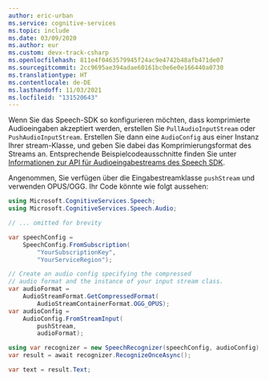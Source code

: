 ```yaml
---
author: eric-urban
ms.service: cognitive-services
ms.topic: include
ms.date: 03/09/2020
ms.author: eur
ms.custom: devx-track-csharp
ms.openlocfilehash: 811e4f0463579945f24ac9e4742b48afb471de07
ms.sourcegitcommit: 2cc9695ae394adae60161bc0e6e0e166440a0730
ms.translationtype: HT
ms.contentlocale: de-DE
ms.lasthandoff: 11/03/2021
ms.locfileid: "131520643"
---
```

Wenn Sie das Speech-SDK so konfigurieren möchten, dass komprimierte Audioeingaben akzeptiert werden, erstellen Sie `PullAudioInputStream` oder `PushAudioInputStream`. Erstellen Sie dann eine `AudioConfig` aus einer Instanz Ihrer stream-Klasse, und geben Sie dabei das Komprimierungsformat des Streams an. Entsprechende Beispielcodeausschnitte finden Sie unter [Informationen zur API für Audioeingabestreams des Speech SDK](../../../../how-to-use-audio-input-streams.md).

Angenommen, Sie verfügen über die Eingabestreamklasse `pushStream` und verwenden OPUS/OGG. Ihr Code könnte wie folgt aussehen:

```csharp
using Microsoft.CognitiveServices.Speech;
using Microsoft.CognitiveServices.Speech.Audio;

// ... omitted for brevity

var speechConfig =
    SpeechConfig.FromSubscription(
        "YourSubscriptionKey",
        "YourServiceRegion");

// Create an audio config specifying the compressed
// audio format and the instance of your input stream class.
var audioFormat =
    AudioStreamFormat.GetCompressedFormat(
        AudioStreamContainerFormat.OGG_OPUS);
var audioConfig =
    AudioConfig.FromStreamInput(
        pushStream,
        audioFormat);

using var recognizer = new SpeechRecognizer(speechConfig, audioConfig);
var result = await recognizer.RecognizeOnceAsync();

var text = result.Text;
```
